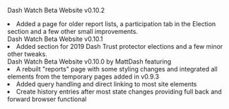 Dash Watch Beta Website v0.10.2
<li>Added a page for older report lists, a participation tab in the Election section and a few other small improvements.</li>
Dash Watch Beta Website v0.10.1
<li>Added section for 2019 Dash Trust protector elections and a few minor other tweaks.</li>
Dash Watch Beta Website v0.10.0 by MattDash featuring
<li>A rebuilt "reports" page with some styling changes and integrated all elements from the temporary pages added in v0.9.3</li>
<li>Added query handling and direct linking to most site elements</li>
<li>Create history entries after most state changes providing full back and forward browser functional</li>
